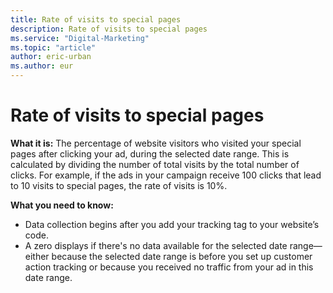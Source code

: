 ```yaml
---
title: Rate of visits to special pages
description: Rate of visits to special pages
ms.service: "Digital-Marketing"
ms.topic: "article"
author: eric-urban
ms.author: eur
---
```


# Rate of visits to special pages

**What it is:**  The percentage of website visitors who visited your special pages after clicking your ad, during the selected date range. This is calculated by dividing the number of total visits by the total number of clicks. For example, if the ads in your campaign receive 100 clicks that lead to 10 visits to special pages, the rate of visits is 10%.

**What you need to know:**
- Data collection begins after you add your tracking tag to your website’s code.
- A zero displays if there's no data available for the selected date range—either because the selected date range is before you set up customer action tracking or because you received no traffic from your ad in this date range.


